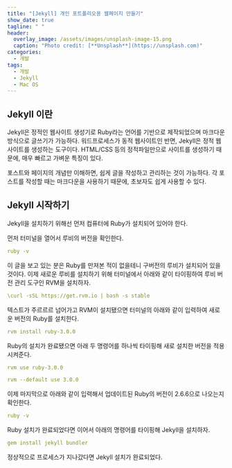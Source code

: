 ```yaml
---
title: "[Jekyll] 개인 포트폴리오용 웹페이지 만들기"
show_date: true
tagline: " "
header:
  overlay_image: /assets/images/unsplash-image-15.png
  caption: "Photo credit: [**Unsplash**](https://unsplash.com)"
categories:
  - 개발
tags:
  - 개발
  - Jekyll
  - Mac OS
---
```


## Jekyll 이란 

Jekyll은 정적인 웹사이트 생성기로 Ruby라는 언어를 기반으로 제작되었으며 마크다운 방식으로 글쓰기가 가능하다. 
워드프로세스가 동적 웹사이트인 반면, Jekyll은 정적 웹사이트를 생성하는 도구이다.
HTML/CSS 등의 정적파일만으로 사이트를 생성하기 때문에, 매우 빠르고 가벼운 특징이 있다.

포스트와 페이지의 개념만 이해하면, 쉽게 글을 작성하고 관리하는 것이 가능하다.
각 포스트를 작성할 때는 마크다운을 사용하기 때문에, 초보자도 쉽게 사용할 수 있다.

## Jekyll 시작하기

Jekyll을 설치하기 위해선 먼저 컴퓨터에 Ruby가 설치되어 있어야 한다. 

먼저 터미널을 열어서 루비의 버전을 확인한다. 

```yaml
ruby -v
```

이 글을 보고 있는 분은 Ruby를 만져본 적이 없을테니 구버전의 루비가 설치되어 있을 것이다. 이제 새로운 루비를 설치하기 위해 터미널에서 아래와 같이 타이핑하여 루비 버전 관리 도구인 RVM을 설치하자.

```yaml
\curl -sSL https://get.rvm.io | bash -s stable
```

텍스트가 주르르르 넘어가고 RVM이 설치됐으면 터미널의 아래와 같이 입력하여 새로운 버전의 Ruby를 설치한다.

```yaml
rvm install ruby-3.0.0
```

Ruby의 설치가 완료됐으면 아래 두 명령어를 하나씩 타이핑해 새로 설치한 버전을 적용시켜준다.

```yaml
rvm use ruby-3.0.0
```

```yaml
rvm --default use 3.0.0
```

이제 마지막으로 아래와 같이 입력해서 업데이트된 Ruby의 버전이 2.6.6으로 나오는지 확인한다.

```yaml
ruby -v
```

Ruby 설치가 완료되었다면 이어서 아래의 명령어를 타이핑해 Jekyll을 설치하자.

```yaml
gem install jekyll bundler
```

정상적으로 프로세스가 지나갔다면 Jekyll 설치가 완료되었다.

